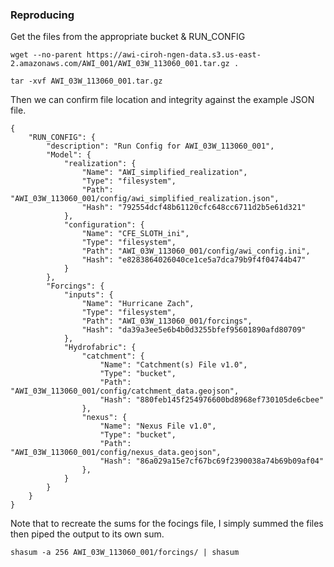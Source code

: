 ### Reproducing

Get the files from the appropriate bucket & RUN_CONFIG
```
wget --no-parent https://awi-ciroh-ngen-data.s3.us-east-2.amazonaws.com/AWI_001/AWI_03W_113060_001.tar.gz .

tar -xvf AWI_03W_113060_001.tar.gz
```
Then we can confirm file location and integrity against the example JSON file.
```
{
	"RUN_CONFIG": {
		"description": "Run Config for AWI_03W_113060_001",
		"Model": {
			"realization": {
				"Name": "AWI_simplified_realization",
				"Type": "filesystem",
				"Path": "AWI_03W_113060_001/config/awi_simplified_realization.json",
				"Hash": "792554dcf48b61120cfc648cc6711d2b5e61d321"
			},
			"configuration": {
				"Name": "CFE_SLOTH_ini",
				"Type": "filesystem",
				"Path": "AWI_03W_113060_001/config/awi_config.ini",
				"Hash": "e8283864026040ce1ce5a7dca79b9f4f04744b47"
			}
		},
		"Forcings": {
			"inputs": {
				"Name": "Hurricane Zach",
				"Type": "filesystem",
				"Path": "AWI_03W_113060_001/forcings",
				"Hash": "da39a3ee5e6b4b0d3255bfef95601890afd80709"
			},
			"Hydrofabric": {
				"catchment": {
					"Name": "Catchment(s) File v1.0",
					"Type": "bucket",
					"Path": "AWI_03W_113060_001/config/catchment_data.geojson",
					"Hash": "880feb145f254976600bd8968ef730105de6cbee"
				},
				"nexus": {
					"Name": "Nexus File v1.0",
					"Type": "bucket",
					"Path": "AWI_03W_113060_001/config/nexus_data.geojson",
					"Hash": "86a029a15e7cf67bc69f2390038a74b69b09af04"
				},
			}
		}
	}
}
```
Note that to recreate the sums for the focings file, I simply summed the files then piped the output to its own sum.
```
shasum -a 256 AWI_03W_113060_001/forcings/ | shasum
```
